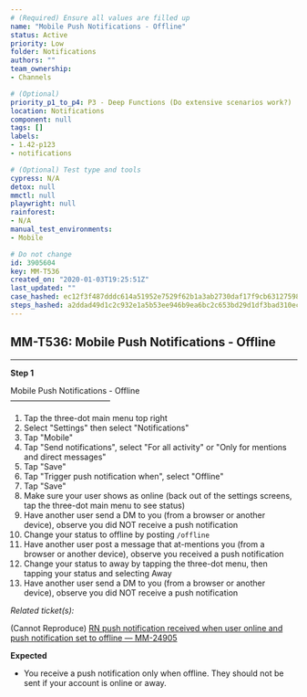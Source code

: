 ```yaml
---
# (Required) Ensure all values are filled up
name: "Mobile Push Notifications - Offline"
status: Active
priority: Low
folder: Notifications
authors: ""
team_ownership: 
- Channels

# (Optional)
priority_p1_to_p4: P3 - Deep Functions (Do extensive scenarios work?)
location: Notifications
component: null
tags: []
labels: 
- 1.42-p123
- notifications

# (Optional) Test type and tools
cypress: N/A
detox: null
mmctl: null
playwright: null
rainforest: 
- N/A
manual_test_environments: 
- Mobile

# Do not change
id: 3905604
key: MM-T536
created_on: "2020-01-03T19:25:51Z"
last_updated: ""
case_hashed: ec12f3f487dddc614a51952e7529f62b1a3ab2730daf17f9cb631275988523a51403309eb24cf63953c5f28e13b54531
steps_hashed: a2ddad49d1c2c932e1a5b53ee946b9ea6bc2c653bd29d1df3bad310ec21c24d72a711616dc993c70cd18f71e8dd6d315
---
```


<!-- (Auto-generated) Based on frontmatter's "key" and "name" -->

## MM-T536: Mobile Push Notifications - Offline

---

**Step 1**

Mobile Push Notifications - Offline\
–––––––––––––––––––––––––

1. Tap the three-dot main menu top right
2. Select "Settings" then select "Notifications"
3. Tap "Mobile"
4. Tap "Send notifications", select "For all activity" or "Only for mentions and direct messages"
5. Tap "Save"
6. Tap "Trigger push notification when", select "Offline"
7. Tap "Save"
8. Make sure your user shows as online (back out of the settings screens, tap the three-dot main menu to see status)
9. Have another user send a DM to you (from a browser or another device), observe you did NOT receive a push notification
10. Change your status to offline by posting `/offline`
11. Have another user post a message that at-mentions you (from a browser or another device), observe you received a push notification
12. Change your status to away by tapping the three-dot menu, then tapping your status and selecting Away
13. Have another user send a DM to you (from a browser or another device), observe you did NOT receive a push notification

_Related ticket(s):_

(Cannot Reproduce) [RN push notification received when user online and push notification set to offline — MM-24905](https://mattermost.atlassian.net/browse/MM-24905)

**Expected**

- You receive a push notification only when offline. They should not be sent if your account is online or away.
